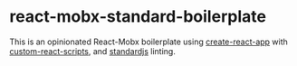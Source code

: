 # react-mobx-standard-boilerplate

This is an opinionated React-Mobx boilerplate using [create-react-app](https://www.npmjs.com/package/create-react-app) with [custom-react-scripts](https://www.npmjs.com/package/custom-react-scripts), and [standardjs](http://standardjs.com/index.html) linting.

